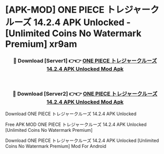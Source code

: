 # [APK-MOD] ONE PIECE トレジャークルーズ 14.2.4 APK Unlocked - [Unlimited Coins No Watermark Premium] xr9am



<div align="center">
<h3>🔴 Download [Server1] 👉👉 <a href="https://momento.my/?title=ONE_PIECE_トレジャークルーズ_14.2.4_APK_Unlocked">ONE PIECE トレジャークルーズ 14.2.4 APK Unlocked Mod Apk</a></h3><br>

<h3>🔴 Download [Server2] 👉👉 <a href="https://momento.my/?title=ONE_PIECE_トレジャークルーズ_14.2.4_APK_Unlocked">ONE PIECE トレジャークルーズ 14.2.4 APK Unlocked Mod Apk</a></h3>
</div>



Download ONE PIECE トレジャークルーズ 14.2.4 APK Unlocked 

Free APK MOD ONE PIECE トレジャークルーズ 14.2.4 APK Unlocked [Unlimited Coins No Watermark Premium]

Download ONE PIECE トレジャークルーズ 14.2.4 APK Unlocked [Unlimited Coins No Watermark Premium] Mod For Android
